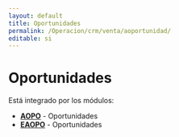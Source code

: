 ```yaml
---
layout: default
title: Oportunidades
permalink: /Operacion/crm/venta/aoportunidad/
editable: si
---
```


# Oportunidades

Está integrado por los módulos:

* [**AOPO**](http://docs.oasiscom.com/Operacion/crm/venta/aoportunidad/aopo) - Oportunidades
* [**EAOPO**](http://docs.oasiscom.com/Operacion/crm/venta/aoportunidad/eaopo) - Oportunidades